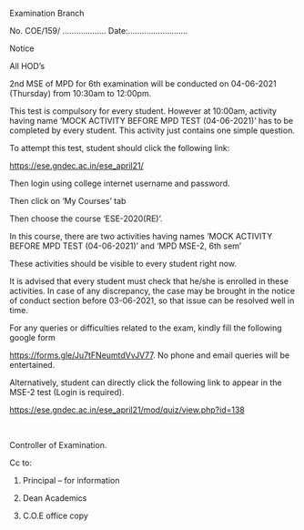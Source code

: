 Examination Branch

No. COE/159/	………………. Date:……………………..

Notice

All HOD’s

2nd MSE of MPD for 6th examination will be conducted on 04-06-2021 (Thursday) from 10:30am to 12:00pm. 

This test is compulsory for every student.  However at 10:00am, activity having name ‘MOCK ACTIVITY BEFORE MPD TEST (04-06-2021)’ has to be completed by every student. This activity just contains one simple question.

To attempt this test, student should click the following link:

https://ese.gndec.ac.in/ese_april21/

Then login using college internet username and password.

Then click on ‘My Courses’ tab

Then choose the course ‘ESE-2020(RE)’.

In this course, there are two activities having names ‘MOCK ACTIVITY BEFORE MPD TEST (04-06-2021)’  and ‘MPD MSE-2,  6th sem’

These activities should be visible to every student right now.

It is advised that every student must check that he/she is enrolled in these activities. In case of any discrepancy, the case may be brought in the notice of conduct section before 03-06-2021, so that issue can be resolved well in time.

For any queries or difficulties related to the exam, kindly fill the following google form

https://forms.gle/Ju7tFNeumtdVvJV77. No phone and email queries will be entertained.

Alternatively, student can directly click the following link to appear in the MSE-2 test (Login is required).

https://ese.gndec.ac.in/ese_april21/mod/quiz/view.php?id=138

</br>

Controller of Examination.


Cc to:

1.	Principal – for information

2.	Dean Academics

3.	C.O.E office copy
